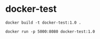 # docker-test

```
docker build -t docker-test:1.0 .
```  

```
docker run -p 5000:8080 docker-test:1.0
```  